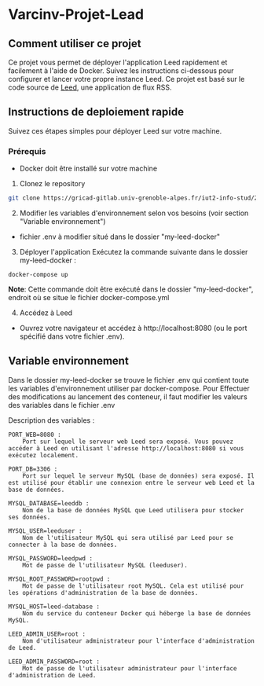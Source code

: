 # Varcinv-Projet-Lead


## Comment utiliser ce projet
Ce projet vous permet de déployer l'application Leed rapidement et facilement à l'aide de Docker. Suivez les instructions ci-dessous pour configurer et lancer votre propre instance Leed. Ce projet est basé sur le code source de [Leed](https://github.com/LeedRSS/Leed), une application de flux RSS.

## Instructions de deploiement rapide
Suivez ces étapes simples pour déployer Leed sur votre machine.

### Prérequis
* Docker doit être installé sur votre machine

1. Clonez le repository
```bash
git clone https://gricad-gitlab.univ-grenoble-alpes.fr/iut2-info-stud/2023-s5/r5-adv-virt/grp-b1/varcinv/varcinv-projet-lead.git
```
2. Modifier les variables d'environnement selon vos besoins (voir section "Variable environnement")
* fichier .env à modifier situé dans le dossier "my-leed-docker"

3. Déployer l'application
Exécutez la commande suivante dans le dossier my-leed-docker :
```
docker-compose up
```
**Note**: Cette commande doit être exécuté dans le dossier "my-leed-docker", endroit où se situe le fichier docker-compose.yml

4. Accédez à Leed
* Ouvrez votre navigateur et accédez à http://localhost:8080 (ou le port spécifié dans votre fichier .env).

## Variable environnement
Dans le dossier my-leed-docker se trouve le fichier .env qui contient toute les variables d'environnement utiliser par docker-compose. Pour Effectuer des modifications au lancement des conteneur, il faut modifier les valeurs des variables dans le fichier .env

Description des variables :

    PORT_WEB=8080 :
        Port sur lequel le serveur web Leed sera exposé. Vous pouvez accéder à Leed en utilisant l'adresse http://localhost:8080 si vous exécutez localement.

    PORT_DB=3306 :
        Port sur lequel le serveur MySQL (base de données) sera exposé. Il est utilisé pour établir une connexion entre le serveur web Leed et la base de données.

    MYSQL_DATABASE=leeddb :
        Nom de la base de données MySQL que Leed utilisera pour stocker ses données.

    MYSQL_USER=leeduser :
        Nom de l'utilisateur MySQL qui sera utilisé par Leed pour se connecter à la base de données.

    MYSQL_PASSWORD=leedpwd :
        Mot de passe de l'utilisateur MySQL (leeduser).

    MYSQL_ROOT_PASSWORD=rootpwd :
        Mot de passe de l'utilisateur root MySQL. Cela est utilisé pour les opérations d'administration de la base de données.

    MYSQL_HOST=leed-database :
        Nom du service du conteneur Docker qui héberge la base de données MySQL.

    LEED_ADMIN_USER=root :
        Nom d'utilisateur administrateur pour l'interface d'administration de Leed.

    LEED_ADMIN_PASSWORD=root :
        Mot de passe de l'utilisateur administrateur pour l'interface d'administration de Leed.
